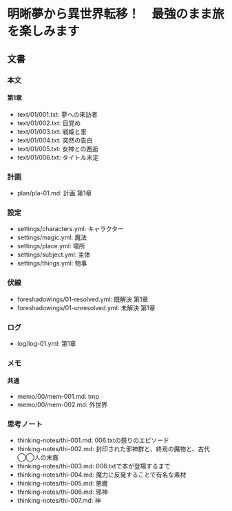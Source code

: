 # 明晰夢から異世界転移！　最強のまま旅を楽しみます
## 文書
### 本文
#### 第1章
- text/01/001.txt: 夢への来訪者
- text/01/002.txt: 目覚め
- text/01/003.txt: 戦姫と里
- text/01/004.txt: 突然の告白
- text/01/005.txt: 女神との邂逅
- text/01/006.txt: タイトル未定

### 計画
- plan/pla-01.md: 計画 第1章

### 設定
- settings/characters.yml: キャラクター
- settings/magic.yml:      魔法
- settings/place.yml:      場所
- settings/subject.yml:    主体
- settings/things.yml:     物事

### 伏線
- foreshadowings/01-resolved.yml:   既解決 第1章
- foreshadowings/01-unresolved.yml: 未解決 第1章

### ログ
- log/log-01.yml: 第1章

### メモ
#### 共通
- memo/00/mem-001.md: tmp
- memo/00/mem-002.md: 外世界

### 思考ノート
- thinking-notes/thi-001.md: 006.txtの祭りのエピソード
- thinking-notes/thi-002.md: 封印された邪神群と、終焉の魔物と、古代◯◯人の末裔
- thinking-notes/thi-003.md: 006.txtで本が登場するまで
- thinking-notes/thi-004.md: 魔力に反発することで有名な素材
- thinking-notes/thi-005.md: 悪魔
- thinking-notes/thi-006.md: 邪神
- thinking-notes/thi-007.md: 神
